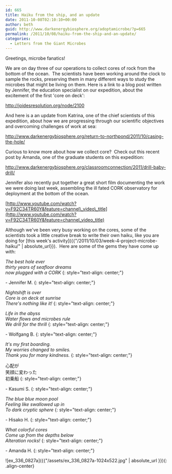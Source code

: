 ```yaml
---
id: 665
title: Haiku from the ship, and an update
date: 2011-10-08T02:10:10+00:00
author: beth
guid: http://www.darkenergybiosphere.org/adoptamicrobe/?p=665
permalink: /2011/10/08/haiku-from-the-ship-and-an-update/
categories:
  - Letters from the Giant Microbes
---
```

Greetings, microbe fanatics!

We are on day three of our operations to collect cores of rock from the bottom of the ocean.  The scientists have been working around the clock to sample the rocks, preserving them in many different ways to study the microbes that might be living on them. Here is a link to a blog post written by Jennifer, the education specialist on our expedition, about the excitement of the first 'core on deck':

<http://joidesresolution.org/node/2100>

And here is a an update from Katrina, one of the chief scientists of this expedition, about how we are progressing through our scientific objectives and overcoming challenges of work at sea:

<http://www.darkenergybiosphere.org/return-to-northpond/2011/10/casing-the-hole/>

Curious to know more about how we collect core?  Check out this recent post by Amanda, one of the graduate students on this expedition:

<http://www.darkenergybiosphere.org/classroomconnection/2011/drill-baby-drill/>

Jennifer also recently put together a great short film documenting the work we were doing last week, assembling the ill fated CORK observatory for deployment at the bottom of the ocean.

[http://www.youtube.com/watch?v=F92C34TR60Y&feature=channel\_video\_title](http://www.youtube.com/watch?v=F92C34TR60Y&feature=channel_video_title)

Although we've been very busy working on the cores, some of the scientists took a little creative break to write their own haiku, like you are doing for [this week's activity]({{"/2011/10/03/week-4-project-microbe-haiku/" | absolute_url}}).  Here are some of the gems they have come up with:

_The best hole ever<br />
thirty years of seafloor dreams<br />
now plugged with a CORK_
{: style="text-align: center;"}

\- Jennifer M.
{: style="text-align: center;"}

_Nightshift is over<br />
Core is on deck at sunrise<br />
There's nothing like it!_
{: style="text-align: center;"}

_Life in the abyss<br />
Water flows and microbes rule<br />
We drill for the thrill_
{: style="text-align: center;"}

\- Wolfgang B.
{: style="text-align: center;"}

_It's my first boarding.<br />
My worries changed to smiles.<br />
Thank you for many kindness._
{: style="text-align: center;"}

心配が<br />
笑顔に変わった<br />
初乗船
{: style="text-align: center;"}

\- Kasumi S.
{: style="text-align: center;"}

_The blue blue moon pool<br />
Feeling like swallowed up in<br />
To dark cryptic sphere_
{: style="text-align: center;"}

\- Hisako H.
{: style="text-align: center;"}

_What colorful cores<br />
Come up from the depths below<br />
Alteration rocks!_
{: style="text-align: center;"}

\- Amanda H.
{: style="text-align: center;"}

![ex_336_0827a]({{"/assets/ex_336_0827a-1024x522.jpg" | absolute_url }}){: .align-center}
